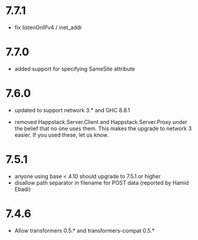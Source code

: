 7.7.1
=====

 - fix listenOnIPv4 / inet_addr

7.7.0
=====

 - added support for specifying SameSite attribute

7.6.0
=====

 - updated to support network 3.* and GHC 8.8.1

 - removed Happstack.Server.Client and Happstack.Server.Proxy under the
   belief that no one uses them. This makes the upgrade to network 3
   easier. If you used these, let us know.

7.5.1
=====

 - anyone using base < 4.10 should upgrade to 7.5.1 or higher
 - disallow path separator in filename for POST data (reported by Hamid Ebadi)

7.4.6
=====

 - Allow transformers 0.5.* and transformers-compat 0.5.*

